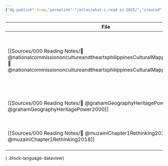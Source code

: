 ```yaml
---
{"dg-publish":true,"permalink":"/atlas/what-i-read-in-2025/","created":"2025-04-23T08:56:44.183+08:00","updated":"2025-04-23T08:57:09.338+08:00"}
---
```



| File                                                                                                                                                                                            | Cover                                                                                                                         | Title                                                                                     | Yr   |
| ----------------------------------------------------------------------------------------------------------------------------------------------------------------------------------------------- | ----------------------------------------------------------------------------------------------------------------------------- | ----------------------------------------------------------------------------------------- | ---- |
| [[Sources/000 Reading Notes/📖 @nationalcommissiononcultureandtheartsphilippinesCulturalMappingToolkit2019\|📖 @nationalcommissiononcultureandtheartsphilippinesCulturalMappingToolkit2019]] | ![cover\|80](https://talapamana.ncca.gov.ph/images/2022/07/04/o1.jpg)                                                         | Cultural Mapping Toolkit: A Guide for Participatory Cultural Mapping in Local Communities | 2019 |
| [[Sources/000 Reading Notes/📖 @grahamGeographyHeritagePower2000\|📖 @grahamGeographyHeritagePower2000]]                                                                                     | ![cover\|80](https://images.routledge.com/common/jackets/crclarge/978034067/9780340677780.jpg)                                | A geography of heritage : power, culture, and economy                                     | 2000 |
| [[Sources/000 Reading Notes/📖 @muzainiChapter1Rethinking2018\|📖 @muzainiChapter1Rethinking2018]]                                                                                           | ![cover\|80](https://www.e-elgar.com/shop/media/catalog/product/cache/01c740ac49768798d3ac9bd0cdac340f/9/7/9781788110730.jpg) | Chapter 1: Rethinking heritage, but ‘from below’                                          | 2018 |

{ .block-language-dataview}
